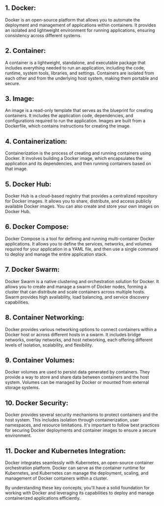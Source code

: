 [//]: # (Summary of Key Concepts)

## 1.	Docker: 
Docker is an open-source platform that allows you to automate the deployment and management of applications within containers. It provides an isolated and lightweight environment for running applications, ensuring consistency across different systems.


## 2.	Container: 
A container is a lightweight, standalone, and executable package that includes everything needed to run an application, including the code, runtime, system tools, libraries, and settings. Containers are isolated from each other and from the underlying host system, making them portable and secure.


## 3.	Image: 
An image is a read-only template that serves as the blueprint for creating containers. It includes the application code, dependencies, and configurations required to run the application. Images are built from a Dockerfile, which contains instructions for creating the image.


## 4.	Containerization: 
Containerization is the process of creating and running containers using Docker. It involves building a Docker image, which encapsulates the application and its dependencies, and then running containers based on that image.


## 5.	Docker Hub: 
Docker Hub is a cloud-based registry that provides a centralized repository for Docker images. It allows you to share, distribute, and access publicly available Docker images. You can also create and store your own images on Docker Hub.


## 6.	Docker Compose: 
Docker Compose is a tool for defining and running multi-container Docker applications. It allows you to define the services, networks, and volumes required for your application in a YAML file, and then use a single command to deploy and manage the entire application stack.


## 7.	Docker Swarm: 
Docker Swarm is a native clustering and orchestration solution for Docker. It allows you to create and manage a swarm of Docker nodes, forming a cluster that can distribute and scale containers across multiple hosts. Swarm provides high availability, load balancing, and service discovery capabilities.


## 8.	Container Networking: 
Docker provides various networking options to connect containers within a Docker host or across different hosts in a swarm. It includes bridge networks, overlay networks, and host networking, each offering different levels of isolation, scalability, and flexibility.


## 9.	Container Volumes: 
Docker volumes are used to persist data generated by containers. They provide a way to store and share data between containers and the host system. Volumes can be managed by Docker or mounted from external storage systems.


## 10.	Docker Security: 
Docker provides several security mechanisms to protect containers and the host system. This includes isolation through containerization, user namespaces, and resource limitations. It's important to follow best practices for securing Docker deployments and container images to ensure a secure environment.


## 11.	Docker and Kubernetes Integration: 
Docker integrates seamlessly with Kubernetes, an open-source container orchestration platform. Docker can serve as the container runtime for Kubernetes, and Kubernetes can manage the deployment, scaling, and management of Docker containers within a cluster.


By understanding these key concepts, you'll have a solid foundation for working with Docker and leveraging its capabilities to deploy and manage containerized applications efficiently.